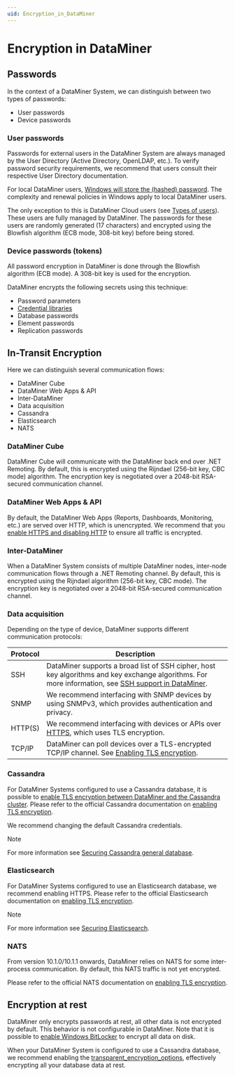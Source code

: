 ```yaml
---
uid: Encryption_in_DataMiner
---
```


# Encryption in DataMiner

## Passwords

In the context of a DataMiner System, we can distinguish between two types of passwords:

- User passwords
- Device passwords

### User passwords

Passwords for external users in the DataMiner System are always managed by the User Directory (Active Directory, OpenLDAP, etc.). To verify password security requirements, we recommend that users consult their respective User Directory documentation.

For local DataMiner users, [Windows will store the (hashed) password](https://docs.microsoft.com/en-us/windows-server/security/kerberos/passwords-technical-overview). The complexity and renewal policies in Windows apply to local DataMiner users.

The only exception to this is DataMiner Cloud users (see [Types of users](xref:Types_of_users)). These users are fully managed by DataMiner. The passwords for these users are randomly generated (17 characters) and encrypted using the Blowfish algorithm (ECB mode, 308-bit key) before being stored.

### Device passwords (tokens)

All password encryption in DataMiner is done through the Blowfish algorithm (ECB mode). A 308-bit key is used for the encryption.

DataMiner encrypts the following secrets using this technique:

- Password parameters
- [Credential libraries](xref:Managing_predefined_sets_of_credentials_for_SNMP_authentication)
- Database passwords
- Element passwords
- Replication passwords

## In-Transit Encryption

Here we can distinguish several communication flows:

- DataMiner Cube
- DataMiner Web Apps & API
- Inter-DataMiner
- Data acquisition
- Cassandra
- Elasticsearch
- NATS

### DataMiner Cube

DataMiner Cube will communicate with the DataMiner back end over .NET Remoting. By default, this is encrypted using the Rijndael (256-bit key, CBC mode) algorithm. The encryption key is negotiated over a 2048-bit RSA-secured communication channel.

### DataMiner Web Apps & API

By default, the DataMiner Web Apps (Reports, Dashboards, Monitoring, etc.) are served over HTTP, which is unencrypted. We recommend that you [enable HTTPS and disabling HTTP](xref:Setting_up_HTTPS_on_a_DMA) to ensure all traffic is encrypted.

### Inter-DataMiner

When a DataMiner System consists of multiple DataMiner nodes, inter-node communication flows through a .NET Remoting channel. By default, this is encrypted using the Rijndael algorithm (256-bit key, CBC mode). The encryption key is negotiated over a 2048-bit RSA-secured communication channel.

### Data acquisition

Depending on the type of device, DataMiner supports different communication protocols:

| Protocol | Description |
| -------- | ----------- |
| SSH | DataMiner supports a broad list of SSH cipher, host key algorithms and key exchange algorithms. For more information, see [SSH support in DataMiner](xref:ConnectionsSerialSecureShell#ssh-support-in-dataminer). |
| SNMP | We recommend interfacing with SNMP devices by using SNMPv3, which provides authentication and privacy. |
| HTTP(S) | We recommend interfacing with devices or APIs over [HTTPS](xref:ConnectionsHttpHttps), which uses TLS encryption. |
| TCP/IP | DataMiner can poll devices over a TLS-encrypted TCP/IP channel. See [Enabling TLS encryption](xref:Enabling_TLS_encryption). |

### Cassandra

For DataMiner Systems configured to use a Cassandra database, it is possible to [enable TLS encryption between DataMiner and the Cassandra cluster](xref:DB_xml#enabling-tls-on-the-cassandra-database-connection). Please refer to the official Cassandra documentation on [enabling TLS encryption](https://docs.datastax.com/en/cassandra-oss/3.x/cassandra/configuration/secureSSLClientToNode.html).

We recommend changing the default Cassandra credentials.

> [!NOTE]
> For more information see [Securing Cassandra general database](xref:Security_Cassandra_general).

### Elasticsearch

For DataMiner Systems configured to use an Elasticsearch database, we recommend enabling HTTPS. Please refer to the official Elasticsearch documentation on [enabling TLS encryption](https://www.elastic.co/blog/configuring-ssl-tls-and-https-to-secure-elasticsearch-kibana-beats-and-logstash).

> [!NOTE]
> For more information see [Securing Elasticsearch](xref:Security_Elasticsearch).

### NATS

From version 10.1.0/10.1.1 onwards, DataMiner relies on NATS for some inter-process communication. By default, this NATS traffic is not yet encrypted.

Please refer to the official NATS documentation on [enabling TLS encryption](https://docs.nats.io/running-a-nats-service/configuration/securing_nats/tls).

## Encryption at rest

DataMiner only encrypts passwords at rest, all other data is not encrypted by default. This behavior is not configurable in DataMiner. Note that it is possible to [enable Windows BitLocker](https://docs.microsoft.com/en-us/windows/security/information-protection/bitlocker/bitlocker-group-policy-settings) to encrypt all data on disk.

When your DataMiner System is configured to use a Cassandra database, we recommend enabling the [transparent_encryption_options](https://docs.datastax.com/en/security/6.7/security/secEncryptTDE.html), effectively encrypting all your database data at rest.
